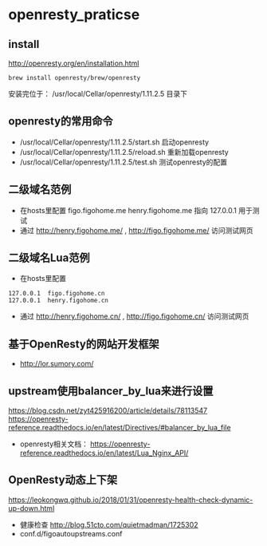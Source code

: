 # openresty_praticse

## install
http://openresty.org/en/installation.html
```
brew install openresty/brew/openresty
```
安装完位于： /usr/local/Cellar/openresty/1.11.2.5 目录下

## openresty的常用命令
* /usr/local/Cellar/openresty/1.11.2.5/start.sh 启动openresty
* /usr/local/Cellar/openresty/1.11.2.5/reload.sh 重新加载openresty
* /usr/local/Cellar/openresty/1.11.2.5/test.sh 测试openresty的配置

## 二级域名范例
* 在hosts里配置  figo.figohome.me   henry.figohome.me 指向 127.0.0.1 用于测试
* 通过 http://henry.figohome.me/  , http://figo.figohome.me/ 访问测试网页


## 二级域名Lua范例
* 在hosts里配置
```
127.0.0.1  figo.figohome.cn
127.0.0.1  henry.figohome.cn
```
* 通过 http://henry.figohome.cn/  , http://figo.figohome.cn/ 访问测试网页

## 基于OpenResty的网站开发框架
* http://lor.sumory.com/

## upstream使用balancer_by_lua来进行设置
https://blog.csdn.net/zyt425916200/article/details/78113547
https://openresty-reference.readthedocs.io/en/latest/Directives/#balancer_by_lua_file
* openresty相关文档： https://openresty-reference.readthedocs.io/en/latest/Lua_Nginx_API/

## OpenResty动态上下架
https://leokongwq.github.io/2018/01/31/openresty-health-check-dynamic-up-down.html
* 健康检查 http://blog.51cto.com/quietmadman/1725302
* conf.d/figoautoupstreams.conf